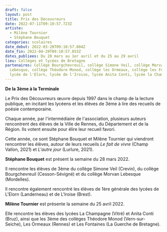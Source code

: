 ```yaml
---
draft: false
layout: post
title: Prix des Découvreurs
date: 2022-07-11T09:10:57.723Z
artiste:
  - Milène Tournier
  - Stéphane Bouquet
categories: scolaires
date_debut: 2022-03-28T09:10:57.804Z
date_fin: 2022-04-29T09:10:57.853Z
dates_publiees: Du 28 mars au 1er avril et du 25 au 29 avril
lieu: Collèges et lycées de Bretagne
partenaires: Collège Bourgchevreuil, collège Simone Veil, collège Morvan
  Lebesque, collège Théodore Monod, collège les Ormeaux, collège les Fontaines,
  lycée de l'Elorn, lycée de l'Iroise, lycée Anita Conti, lycée la Champagne.
---
```

**De la 3ème à la Terminale**

Le Prix des Découvreurs œuvre depuis 1997 dans le champ de la lecture publique, en incitant les lycéens et les élèves de 3ème à lire des recueils de poésie contemporaine.

Chaque année, par l'intermédiaire de l'association, plusieurs auteurs rencontrent des élèves de la Ville de Rennes, du Département et de la Région. Ils votent ensuite pour élire leur recueil favori.

Cette année, ce sont Stéphane Bouquet et Milène Tournier qui viendront rencontrer les élèves, autour de leurs recueils *Le fait de vivre* (Champ Vallon, 2021) et *L'autre jour* (Lurlure, 2021).

**Stéphane Bouquet** est présent la semaine du 28 mars 2022.

Il rencontre les élèves de 3ème du collège Simone Veil (Crevin), du collège Bourgchevreuil (Cesson-Sévigné) et du collège Morvan Lebesque (Mordelles). 

Il rencontre également rencontré les élèves de 1ère générale des lycées de L'Elorn (Landerneau) et de L'Iroise (Brest).

**Milène Tournier** est présente la semaine du 25 avril 2022.

Elle rencontre les élèves des lycées La Champagne (Vitré) et Anita Conti (Bruz), ainsi que les 3ème des collèges Théodore Monod (Vern-sur-Seiche), Les Ormeaux (Rennes) et Les Fontaines (La Guerche de Bretagne).
